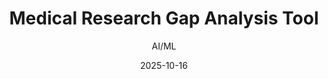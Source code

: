 ---
title: Medical Research Gap Analysis Tool
subtitle: AI/ML
layout: default
modal-id: 4
date: 2025-10-16
img: gap-cloud.png
thumbnail: gap-cloud-thumbnail.png
alt: Medical Research Gap Analysis Tool
project-date: October 2025
client: GitHub Repository
client-link: https://github.com/ssakuma4593/gap_cloud
description: A sophisticated Python-based tool that analyzes research gaps in medical literature using AWS S3, BERTopic, and interactive visualizations. This project loads medical research abstracts from AWS S3, employs advanced topic modeling with BERTopic for research gap analysis, and generates five types of interactive HTML visualizations including topic overview scatter plots, keyword relevance bar charts, similarity heatmaps, document distributions, and topic hierarchy views. The tool features enhanced text processing with 200+ medical/research stop words for better topic extraction, complete pipeline automation from S3 to visualizations, CSV export capabilities, and security-first design with environment variable-based credential management. It successfully identifies meaningful medical research themes like Cognitive Robotics & AI, Cardiovascular Medicine, Drug Discovery, Ophthalmology, Dental AI, and Medical Imaging, helping researchers identify cross-disciplinary opportunities and research gaps in the medical AI field.

---